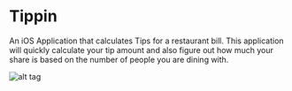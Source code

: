 # Tippin
An iOS Application that calculates Tips for a restaurant bill. This application will quickly calculate your tip amount 
and also figure out how much your share is based on the number of people you are dining with.

![alt tag](https://raw.githubusercontent.com/sbrshkappa/Tippin/master/tippin.gif)
